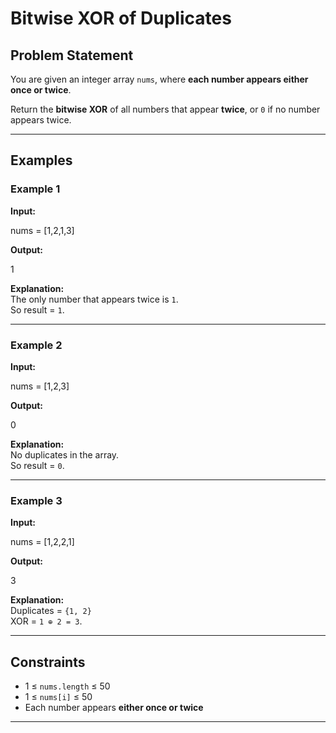 # Bitwise XOR of Duplicates

## Problem Statement
You are given an integer array `nums`, where **each number appears either once or twice**.  

Return the **bitwise XOR** of all numbers that appear **twice**, or `0` if no number appears twice.

---

## Examples

### Example 1
**Input:**  

nums = [1,2,1,3]

**Output:**  

1

**Explanation:**  
The only number that appears twice is `1`.  
So result = `1`.

---

### Example 2
**Input:**  

nums = [1,2,3]

**Output:**  

0

**Explanation:**  
No duplicates in the array.  
So result = `0`.

---

### Example 3
**Input:**  

nums = [1,2,2,1]

**Output:**  

3

**Explanation:**  
Duplicates = `{1, 2}`  
XOR = `1 ⊕ 2 = 3`.

---

## Constraints
- 1 ≤ `nums.length` ≤ 50  
- 1 ≤ `nums[i]` ≤ 50  
- Each number appears **either once or twice**  

---
